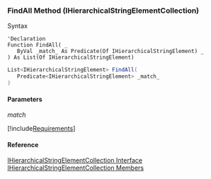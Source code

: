 ﻿### FindAll Method (IHierarchicalStringElementCollection)

Syntax

```vbnet
'Declaration
Function FindAll( _
   ByVal _match_ As Predicate(Of IHierarchicalStringElement) _
) As List(Of IHierarchicalStringElement)
```

```csharp
List<IHierarchicalStringElement> FindAll( 
   Predicate<IHierarchicalStringElement> _match_
)
```

#### Parameters

_match_

[!include[Requirements](../partials/requirements.md)]

#### Reference

[IHierarchicalStringElementCollection Interface](fcSDK~FChoice.Foundation.Clarify.DataObjects.IHierarchicalStringElementCollection.md)  
[IHierarchicalStringElementCollection Members](fcSDK~FChoice.Foundation.Clarify.DataObjects.IHierarchicalStringElementCollection_members.md)